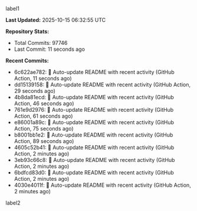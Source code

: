 
label1 
<!-- ACTIVITY_START -->
**Last Updated:** 2025-10-15 06:32:55 UTC

**Repository Stats:**
- Total Commits: 97746
- Last Commit: 11 seconds ago

**Recent Commits:**
- 6c622ae782: 🤖 Auto-update README with recent activity (GitHub Action, 11 seconds ago)
- dd15139158: 🤖 Auto-update README with recent activity (GitHub Action, 29 seconds ago)
- 4b8da81ecd: 🤖 Auto-update README with recent activity (GitHub Action, 46 seconds ago)
- 761e9d2976: 🤖 Auto-update README with recent activity (GitHub Action, 61 seconds ago)
- e86001a89c: 🤖 Auto-update README with recent activity (GitHub Action, 75 seconds ago)
- b8001bb1e2: 🤖 Auto-update README with recent activity (GitHub Action, 89 seconds ago)
- 4605c52b41: 🤖 Auto-update README with recent activity (GitHub Action, 2 minutes ago)
- 3eb93c66c8: 🤖 Auto-update README with recent activity (GitHub Action, 2 minutes ago)
- 6bdfcd83d0: 🤖 Auto-update README with recent activity (GitHub Action, 2 minutes ago)
- 4030e4011f: 🤖 Auto-update README with recent activity (GitHub Action, 2 minutes ago)
<!-- ACTIVITY_END -->

label2
